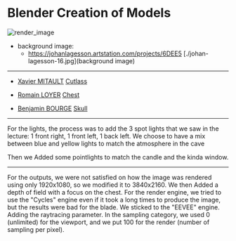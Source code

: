# Blender Creation of Models

![render_image](./Final_Render_01.png)

- background image:
    - <https://johanlagesson.artstation.com/projects/6DEE5> [./johan-lagesson-16.jpg](background image)

---

- [Xavier MITAULT](https://github.com/Saverio976) [Cutlass](./Cutlass)

- [Romain LOYER](https://github.com/Hikoro) [Chest](./Chest)

- [Benjamin BOURGE](https://github.com/BenjosBourge) [Skull](./Skull)

---

For the lights, the process was to add the 3 spot lights that we saw in the lecture: 1 front right, 1 front left, 1 back left. We choose to have a mix between blue and yellow lights to match the atmosphere in the cave

Then we Added some pointlights to match the candle and the kinda window.

---

For the outputs, we were not satisfied on how the image was rendered using only 1920x1080, so we modified it to 3840x2160. We then Added a depth of field with a focus on the chest.
For the render engine, we tried to use the "Cycles" engine even if it took a long times to produce the image, but the results were bad for the blade. We sticked to the "EEVEE" engine. Adding the raytracing parameter. In the sampling category, we used 0 (unlimited) for the viewport, and we put 100 for the render (number of sampling per pixel).
